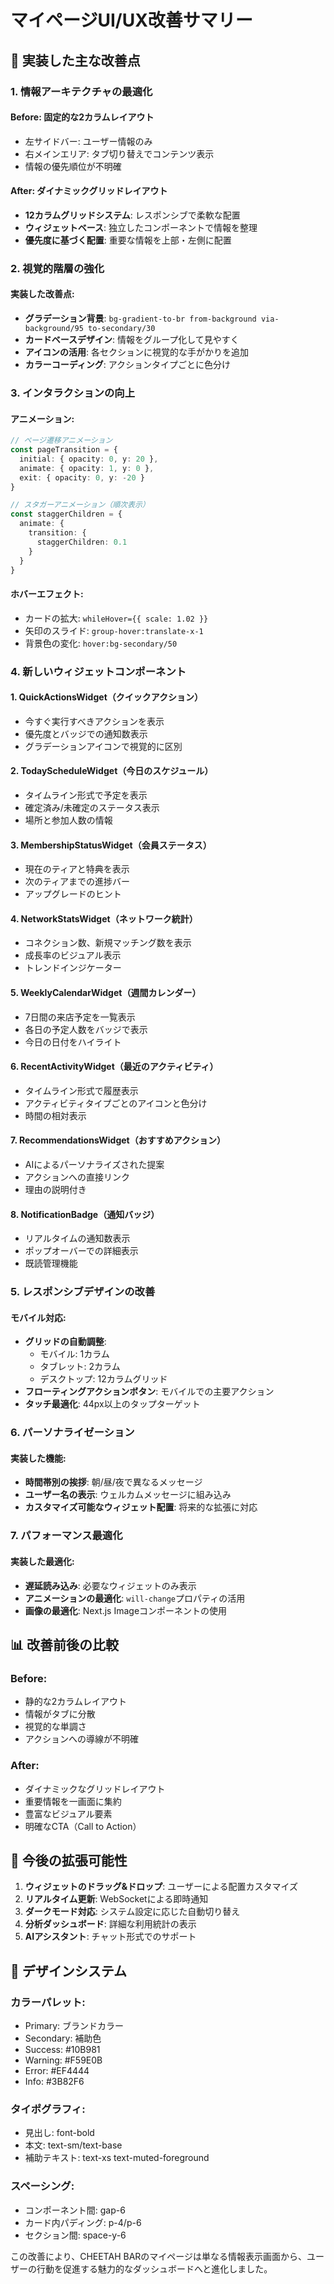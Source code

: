 # マイページUI/UX改善サマリー

## 🎯 実装した主な改善点

### 1. **情報アーキテクチャの最適化**

#### Before: 固定的な2カラムレイアウト
- 左サイドバー: ユーザー情報のみ
- 右メインエリア: タブ切り替えでコンテンツ表示
- 情報の優先順位が不明確

#### After: ダイナミックグリッドレイアウト
- **12カラムグリッドシステム**: レスポンシブで柔軟な配置
- **ウィジェットベース**: 独立したコンポーネントで情報を整理
- **優先度に基づく配置**: 重要な情報を上部・左側に配置

### 2. **視覚的階層の強化**

#### 実装した改善点:
- **グラデーション背景**: `bg-gradient-to-br from-background via-background/95 to-secondary/30`
- **カードベースデザイン**: 情報をグループ化して見やすく
- **アイコンの活用**: 各セクションに視覚的な手がかりを追加
- **カラーコーディング**: アクションタイプごとに色分け

### 3. **インタラクションの向上**

#### アニメーション:
```typescript
// ページ遷移アニメーション
const pageTransition = {
  initial: { opacity: 0, y: 20 },
  animate: { opacity: 1, y: 0 },
  exit: { opacity: 0, y: -20 }
}

// スタガーアニメーション（順次表示）
const staggerChildren = {
  animate: {
    transition: {
      staggerChildren: 0.1
    }
  }
}
```

#### ホバーエフェクト:
- カードの拡大: `whileHover={{ scale: 1.02 }}`
- 矢印のスライド: `group-hover:translate-x-1`
- 背景色の変化: `hover:bg-secondary/50`

### 4. **新しいウィジェットコンポーネント**

#### 1. QuickActionsWidget（クイックアクション）
- 今すぐ実行すべきアクションを表示
- 優先度とバッジでの通知数表示
- グラデーションアイコンで視覚的に区別

#### 2. TodayScheduleWidget（今日のスケジュール）
- タイムライン形式で予定を表示
- 確定済み/未確定のステータス表示
- 場所と参加人数の情報

#### 3. MembershipStatusWidget（会員ステータス）
- 現在のティアと特典を表示
- 次のティアまでの進捗バー
- アップグレードのヒント

#### 4. NetworkStatsWidget（ネットワーク統計）
- コネクション数、新規マッチング数を表示
- 成長率のビジュアル表示
- トレンドインジケーター

#### 5. WeeklyCalendarWidget（週間カレンダー）
- 7日間の来店予定を一覧表示
- 各日の予定人数をバッジで表示
- 今日の日付をハイライト

#### 6. RecentActivityWidget（最近のアクティビティ）
- タイムライン形式で履歴表示
- アクティビティタイプごとのアイコンと色分け
- 時間の相対表示

#### 7. RecommendationsWidget（おすすめアクション）
- AIによるパーソナライズされた提案
- アクションへの直接リンク
- 理由の説明付き

#### 8. NotificationBadge（通知バッジ）
- リアルタイムの通知数表示
- ポップオーバーでの詳細表示
- 既読管理機能

### 5. **レスポンシブデザインの改善**

#### モバイル対応:
- **グリッドの自動調整**: 
  - モバイル: 1カラム
  - タブレット: 2カラム
  - デスクトップ: 12カラムグリッド
- **フローティングアクションボタン**: モバイルでの主要アクション
- **タッチ最適化**: 44px以上のタップターゲット

### 6. **パーソナライゼーション**

#### 実装した機能:
- **時間帯別の挨拶**: 朝/昼/夜で異なるメッセージ
- **ユーザー名の表示**: ウェルカムメッセージに組み込み
- **カスタマイズ可能なウィジェット配置**: 将来的な拡張に対応

### 7. **パフォーマンス最適化**

#### 実装した最適化:
- **遅延読み込み**: 必要なウィジェットのみ表示
- **アニメーションの最適化**: `will-change`プロパティの活用
- **画像の最適化**: Next.js Imageコンポーネントの使用

## 📊 改善前後の比較

### Before:
- 静的な2カラムレイアウト
- 情報がタブに分散
- 視覚的な単調さ
- アクションへの導線が不明確

### After:
- ダイナミックなグリッドレイアウト
- 重要情報を一画面に集約
- 豊富なビジュアル要素
- 明確なCTA（Call to Action）

## 🚀 今後の拡張可能性

1. **ウィジェットのドラッグ&ドロップ**: ユーザーによる配置カスタマイズ
2. **リアルタイム更新**: WebSocketによる即時通知
3. **ダークモード対応**: システム設定に応じた自動切り替え
4. **分析ダッシュボード**: 詳細な利用統計の表示
5. **AIアシスタント**: チャット形式でのサポート

## 🎨 デザインシステム

### カラーパレット:
- Primary: ブランドカラー
- Secondary: 補助色
- Success: #10B981
- Warning: #F59E0B
- Error: #EF4444
- Info: #3B82F6

### タイポグラフィ:
- 見出し: font-bold
- 本文: text-sm/text-base
- 補助テキスト: text-xs text-muted-foreground

### スペーシング:
- コンポーネント間: gap-6
- カード内パディング: p-4/p-6
- セクション間: space-y-6

この改善により、CHEETAH BARのマイページは単なる情報表示画面から、ユーザーの行動を促進する魅力的なダッシュボードへと進化しました。